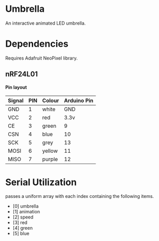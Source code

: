 # Umbrella

An interactive animated LED umbrella.

# Dependencies
Requires Adafruit NeoPixel library.

## nRF24L01
#### Pin layout

|Signal|PIN|Colour|Arduino Pin|
|------|---|------|-----------|
|GND   |1  |white |GND        |
|VCC   |2  |red   |3.3v       |
|CE    |3  |green |9          |
|CSN   |4  |blue  |10         |
|SCK   |5  |grey  |13         |
|MOSI  |6  |yellow|11         |
|MISO  |7  |purple|12         |

# Serial Utilization

passes a uniform array with each index containing the following items.

  - [0] umbrella
  - [1] animation
  - [2] speed
  - [3] red
  - [4] green
  - [5] blue
